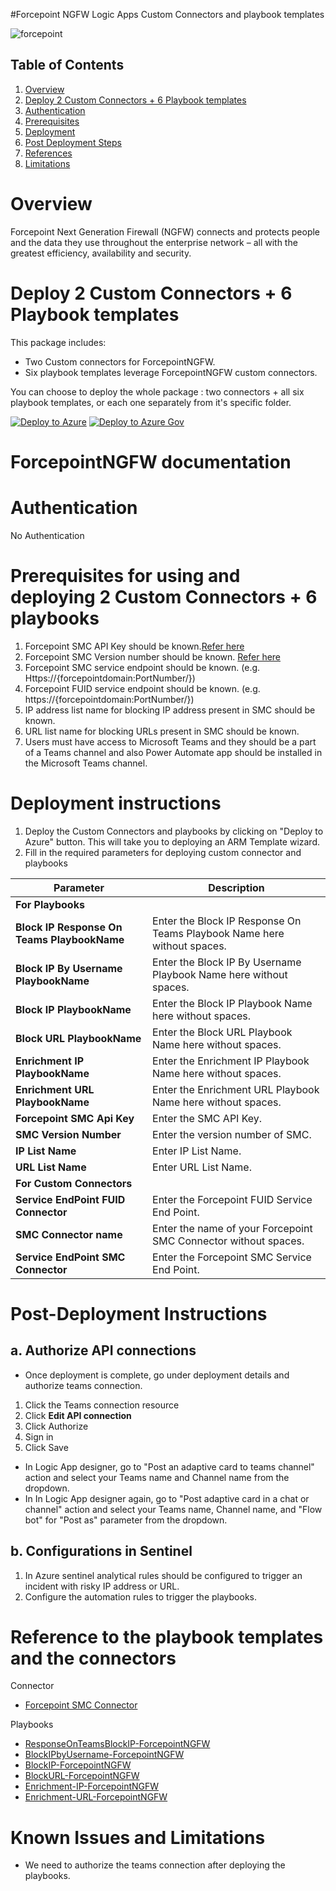   #Forcepoint NGFW Logic Apps Custom Connectors and playbook templates

  ![forcepoint](./Playbooks/logo.jpg)


## Table of Contents

1. [Overview](#overview)
1. [Deploy 2 Custom Connectors + 6 Playbook templates](#deployall)
1. [Authentication](#importantnotes)
1. [Prerequisites](#prerequisites)
1. [Deployment](#deployment)
1. [Post Deployment Steps](#postdeployment)
1. [References](#references)
1. [Limitations](#limitations)


<a name="overview">

# Overview

Forcepoint Next Generation Firewall (NGFW) connects and protects people and the data they use throughout the enterprise network – all with the greatest efficiency, availability and security.

<a name="deploy">

# Deploy 2 Custom Connectors + 6 Playbook templates
This package includes:
* Two Custom connectors for ForcepointNGFW.
* Six playbook templates leverage ForcepointNGFW custom connectors.

You can choose to deploy the whole package : two connectors + all six playbook templates, or each one separately from it's specific folder.

[![Deploy to Azure](https://aka.ms/deploytoazurebutton)](https://portal.azure.com/#create/Microsoft.Template/uri/https%3A%2F%2Fraw.githubusercontent.com%2FAzure%2FAzure-Sentinel%2Fmaster%2FPlaybooks%2FForcepointNGFW%2Fazuredeploy.json)
[![Deploy to Azure Gov](https://aka.ms/deploytoazuregovbutton)](https://portal.azure.us/#create/Microsoft.Template/uri/https%3A%2F%2Fraw.githubusercontent.com%2FAzure%2FAzure-Sentinel%2Fmaster%2FPlaybooks%2FForcepointNGFW%2Fazuredeploy.json)


# ForcepointNGFW documentation 

<a name="authentication">

# Authentication
No Authentication

<a name="prerequisites">

# Prerequisites for using and deploying 2 Custom Connectors + 6 playbooks
1. Forcepoint SMC API Key should be known.[Refer here](http://www.websense.com/content/support/library/ngfw/v610/rfrnce/ngfw_6100_ug_smc-api_a_en-us.pdf )
2. Forcepoint SMC Version number should be known. [Refer here](https://help.stonesoft.com/onlinehelp/StoneGate/SMC/)
3. Forcepoint SMC service endpoint should be known. (e.g.  Https://{forcepointdomain:PortNumber/})
4. Forcepoint FUID service endpoint should be known. (e.g.  https://{forcepointdomain:PortNumber/})
5. IP address list name for blocking IP address present in SMC should be known.
6. URL list name for blocking URLs present in SMC should be known.
7. Users must have access to Microsoft Teams and they should be a part of a Teams channel and also Power Automate app should be installed in the Microsoft Teams channel.


<a name="deployment">

# Deployment instructions 
1. Deploy the Custom Connectors and playbooks by clicking on "Deploy to Azure" button. This will take you to deploying an ARM Template wizard.
2. Fill in the required parameters for deploying custom connector and playbooks

| Parameter  | Description |
| ------------- | ------------- |
|**For Playbooks**|                 |
| **Block IP Response On Teams PlaybookName** | Enter the Block IP Response On Teams Playbook Name here without spaces. |
| **Block IP By Username PlaybookName** | Enter the Block IP By Username Playbook Name here without spaces. |
| **Block IP PlaybookName**|Enter the Block IP Playbook Name here without spaces.|
|**Block URL PlaybookName**|Enter the Block URL Playbook Name here without spaces.|
|**Enrichment IP PlaybookName**|Enter the Enrichment IP Playbook Name here without spaces.|
|**Enrichment URL PlaybookName**|Enter the Enrichment URL Playbook Name here without spaces.|
| **Forcepoint SMC Api Key**  | Enter the SMC API Key. | 
| **SMC Version Number** | Enter the version number of SMC. |
|**IP List Name**|Enter IP List Name.|
|**URL List Name**|Enter URL List Name.|
|**For Custom Connectors**|                             |
|**Service EndPoint FUID Connector**|Enter the Forcepoint FUID Service End Point.|
| **SMC Connector name**|Enter the name of your Forcepoint SMC Connector without spaces.|
|**Service EndPoint SMC Connector**|Enter the Forcepoint SMC Service End Point.|

<a name="postdeployment">

# Post-Deployment Instructions 
## a. Authorize API connections
* Once deployment is complete, go under deployment details and authorize teams connection. 
1.  Click the Teams connection resource
2.  Click **Edit API connection**
3.  Click Authorize
4.  Sign in
5.  Click Save

* In Logic App designer, go to "Post an adaptive card to teams channel" action and select your Teams name and Channel name from the dropdown.
*  In In Logic App designer again, go to "Post adaptive card in a chat or channel" action and select your Teams name, Channel name, and "Flow bot" for "Post as" parameter from the dropdown. 

## b. Configurations in Sentinel
1. In Azure sentinel analytical rules should be configured to trigger an incident with risky IP address or URL. 
2. Configure the automation rules to trigger the playbooks.


<a name="references">

#  Reference to the playbook templates and the connectors

 Connector
* [Forcepoint SMC Connector](/Connector/ForcepointSMCApiConnector/readme.md)


Playbooks
* [ResponseOnTeamsBlockIP-ForcepointNGFW](/Playbooks/ResponseOnTeamsBlockIP-ForcepointNGFW/readme.md)
* [BlockIPbyUsername-ForcepointNGFW](/Playbooks/BlockIPbyUsername-ForcepointNGFW/readme.md)
* [BlockIP-ForcepointNGFW](/Playbooks/BlockIP-ForcepointNGFW/readme.md)
* [BlockURL-ForcepointNGFW](/Playbooks/BlockURL-ForcepointNGFW/readme.md)
* [Enrichment-IP-ForcepointNGFW](/Playbooks/Enrichment-IP-ForcepointNGFW/readme.md)
* [Enrichment-URL-ForcepointNGFW](/Playbooks/Enrichment-URL-ForcepointNGFW/readme.md)

<a name="limitations">

# Known Issues and Limitations
* We need to authorize the teams connection after deploying the playbooks.



